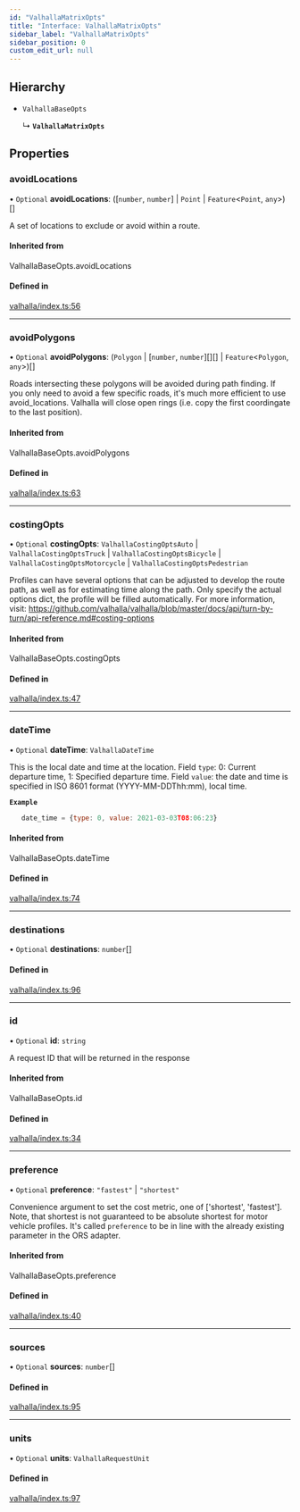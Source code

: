 ```yaml
---
id: "ValhallaMatrixOpts"
title: "Interface: ValhallaMatrixOpts"
sidebar_label: "ValhallaMatrixOpts"
sidebar_position: 0
custom_edit_url: null
---
```


## Hierarchy

- `ValhallaBaseOpts`

  ↳ **`ValhallaMatrixOpts`**

## Properties

### avoidLocations

• `Optional` **avoidLocations**: ([`number`, `number`] \| `Point` \| `Feature`<`Point`, `any`\>)[]

A set of locations to exclude or avoid within a route.

#### Inherited from

ValhallaBaseOpts.avoidLocations

#### Defined in

[valhalla/index.ts:56](https://github.com/chrstnbwnkl/routing-js/blob/f20a7c7/src/valhalla/index.ts#L56)

___

### avoidPolygons

• `Optional` **avoidPolygons**: (`Polygon` \| [`number`, `number`][][] \| `Feature`<`Polygon`, `any`\>)[]

Roads intersecting these polygons
       will be avoided during path finding. If you only need to avoid a few specific roads, it's much more
       efficient to use avoid_locations. Valhalla will close open rings (i.e. copy the first coordingate to the
       last position).

#### Inherited from

ValhallaBaseOpts.avoidPolygons

#### Defined in

[valhalla/index.ts:63](https://github.com/chrstnbwnkl/routing-js/blob/f20a7c7/src/valhalla/index.ts#L63)

___

### costingOpts

• `Optional` **costingOpts**: `ValhallaCostingOptsAuto` \| `ValhallaCostingOptsTruck` \| `ValhallaCostingOptsBicycle` \| `ValhallaCostingOptsMotorcycle` \| `ValhallaCostingOptsPedestrian`

Profiles can have several options that can be adjusted to develop the route path,
       as well as for estimating time along the path. Only specify the actual options dict, the profile
       will be filled automatically. For more information, visit:
       https://github.com/valhalla/valhalla/blob/master/docs/api/turn-by-turn/api-reference.md#costing-options

#### Inherited from

ValhallaBaseOpts.costingOpts

#### Defined in

[valhalla/index.ts:47](https://github.com/chrstnbwnkl/routing-js/blob/f20a7c7/src/valhalla/index.ts#L47)

___

### dateTime

• `Optional` **dateTime**: `ValhallaDateTime`

This is the local date and time at the location. Field `type`: 0: Current departure time,
  1: Specified departure time. Field `value`: the date and time is specified
  in ISO 8601 format (YYYY-MM-DDThh:mm), local time.

**`Example`**

```js
   date_time = {type: 0, value: 2021-03-03T08:06:23}
   ```

#### Inherited from

ValhallaBaseOpts.dateTime

#### Defined in

[valhalla/index.ts:74](https://github.com/chrstnbwnkl/routing-js/blob/f20a7c7/src/valhalla/index.ts#L74)

___

### destinations

• `Optional` **destinations**: `number`[]

#### Defined in

[valhalla/index.ts:96](https://github.com/chrstnbwnkl/routing-js/blob/f20a7c7/src/valhalla/index.ts#L96)

___

### id

• `Optional` **id**: `string`

A request ID that will be returned in the response

#### Inherited from

ValhallaBaseOpts.id

#### Defined in

[valhalla/index.ts:34](https://github.com/chrstnbwnkl/routing-js/blob/f20a7c7/src/valhalla/index.ts#L34)

___

### preference

• `Optional` **preference**: ``"fastest"`` \| ``"shortest"``

Convenience argument to set the cost metric, one of ['shortest', 'fastest']. Note,
       that shortest is not guaranteed to be absolute shortest for motor vehicle profiles. It's called ``preference``
       to be in line with the already existing parameter in the ORS adapter.

#### Inherited from

ValhallaBaseOpts.preference

#### Defined in

[valhalla/index.ts:40](https://github.com/chrstnbwnkl/routing-js/blob/f20a7c7/src/valhalla/index.ts#L40)

___

### sources

• `Optional` **sources**: `number`[]

#### Defined in

[valhalla/index.ts:95](https://github.com/chrstnbwnkl/routing-js/blob/f20a7c7/src/valhalla/index.ts#L95)

___

### units

• `Optional` **units**: `ValhallaRequestUnit`

#### Defined in

[valhalla/index.ts:97](https://github.com/chrstnbwnkl/routing-js/blob/f20a7c7/src/valhalla/index.ts#L97)
